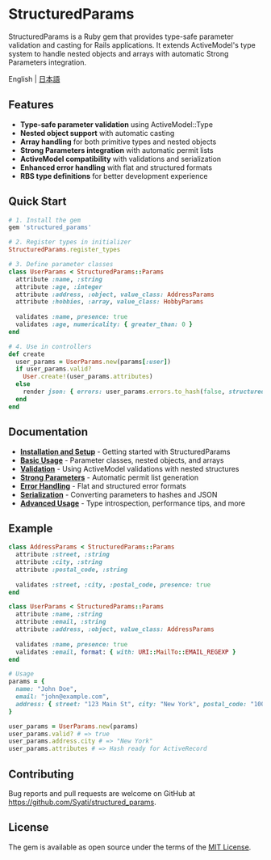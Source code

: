 # StructuredParams

StructuredParams is a Ruby gem that provides type-safe parameter validation and casting for Rails applications. It extends ActiveModel's type system to handle nested objects and arrays with automatic Strong Parameters integration.

English | [日本語](README_ja.md)

## Features

- **Type-safe parameter validation** using ActiveModel::Type
- **Nested object support** with automatic casting
- **Array handling** for both primitive types and nested objects  
- **Strong Parameters integration** with automatic permit lists
- **ActiveModel compatibility** with validations and serialization
- **Enhanced error handling** with flat and structured formats
- **RBS type definitions** for better development experience

## Quick Start

```ruby
# 1. Install the gem
gem 'structured_params'

# 2. Register types in initializer
StructuredParams.register_types

# 3. Define parameter classes
class UserParams < StructuredParams::Params
  attribute :name, :string
  attribute :age, :integer
  attribute :address, :object, value_class: AddressParams
  attribute :hobbies, :array, value_class: HobbyParams
  
  validates :name, presence: true
  validates :age, numericality: { greater_than: 0 }
end

# 4. Use in controllers
def create
  user_params = UserParams.new(params[:user])
  if user_params.valid?
    User.create!(user_params.attributes)
  else
    render json: { errors: user_params.errors.to_hash(false, structured: true) }
  end
end
```

## Documentation

- **[Installation and Setup](docs/installation.md)** - Getting started with StructuredParams
- **[Basic Usage](docs/basic-usage.md)** - Parameter classes, nested objects, and arrays
- **[Validation](docs/validation.md)** - Using ActiveModel validations with nested structures
- **[Strong Parameters](docs/strong-parameters.md)** - Automatic permit list generation
- **[Error Handling](docs/error-handling.md)** - Flat and structured error formats
- **[Serialization](docs/serialization.md)** - Converting parameters to hashes and JSON
- **[Advanced Usage](docs/advanced-usage.md)** - Type introspection, performance tips, and more

## Example

```ruby
class AddressParams < StructuredParams::Params
  attribute :street, :string
  attribute :city, :string
  attribute :postal_code, :string
  
  validates :street, :city, :postal_code, presence: true
end

class UserParams < StructuredParams::Params
  attribute :name, :string
  attribute :email, :string
  attribute :address, :object, value_class: AddressParams
  
  validates :name, presence: true
  validates :email, format: { with: URI::MailTo::EMAIL_REGEXP }
end

# Usage
params = {
  name: "John Doe",
  email: "john@example.com",
  address: { street: "123 Main St", city: "New York", postal_code: "10001" }
}

user_params = UserParams.new(params)
user_params.valid? # => true
user_params.address.city # => "New York"
user_params.attributes # => Hash ready for ActiveRecord
```

## Contributing

Bug reports and pull requests are welcome on GitHub at https://github.com/Syati/structured_params.

## License

The gem is available as open source under the terms of the [MIT License](https://opensource.org/licenses/MIT).
